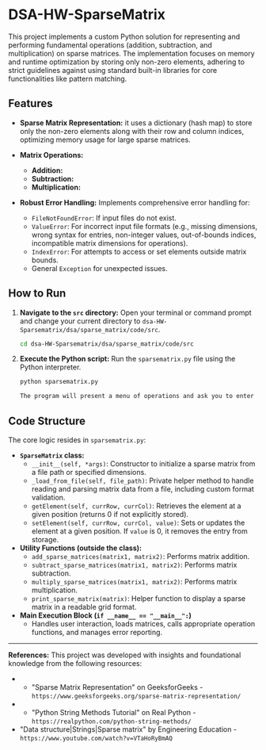 # DSA-HW-SparseMatrix

This project implements a custom Python solution for representing and performing fundamental operations (addition, subtraction, and multiplication) on sparse matrices. The implementation focuses on memory and runtime optimization by storing only non-zero elements, adhering to strict guidelines against using standard built-in libraries for core functionalities like pattern matching.


## Features

* **Sparse Matrix Representation:** it uses a dictionary (hash map) to store only the non-zero elements along with their row and column indices, optimizing memory usage for large sparse matrices.

* **Matrix Operations:**
    * **Addition:** 
    * **Subtraction:** 
    * **Multiplication:** 


* **Robust Error Handling:** Implements comprehensive error handling for:
    * `FileNotFoundError`: If input files do not exist.
    * `ValueError`: For incorrect input file formats (e.g., missing dimensions, wrong syntax for entries, non-integer values, out-of-bounds indices, incompatible matrix dimensions for operations).
    * `IndexError`: For attempts to access or set elements outside matrix bounds.
    * General `Exception` for unexpected issues.



## How to Run

1.  **Navigate to the `src` directory:**
    Open your terminal or command prompt and change your current directory to `dsa-HW-Sparsematrix/dsa/sparse_matrix/code/src`.

    ```bash
    cd dsa-HW-Sparsematrix/dsa/sparse_matrix/code/src
    ```

2.  **Execute the Python script:**
    Run the `sparsematrix.py` file using the Python interpreter.

    ```bash
    python sparsematrix.py
    
    The program will present a menu of operations and ask you to enter the file paths for the two sparse matrices.


## Code Structure

The core logic resides in `sparsematrix.py`:

* **`SparseMatrix` class:**
    * `__init__(self, *args)`: Constructor to initialize a sparse matrix from a file path or specified dimensions.
    * `_load_from_file(self, file_path)`: Private helper method to handle reading and parsing matrix data from a file, including custom format validation.
    * `getElement(self, currRow, currCol)`: Retrieves the element at a given position (returns 0 if not explicitly stored).
    * `setElement(self, currRow, currCol, value)`: Sets or updates the element at a given position. If `value` is 0, it removes the entry from storage.
* **Utility Functions (outside the class):**
    * `add_sparse_matrices(matrix1, matrix2)`: Performs matrix addition.
    * `subtract_sparse_matrices(matrix1, matrix2)`: Performs matrix subtraction.
    * `multiply_sparse_matrices(matrix1, matrix2)`: Performs matrix multiplication.
    * `print_sparse_matrix(matrix)`: Helper function to display a sparse matrix in a readable grid format.
* **Main Execution Block (`if __name__ == "__main__":`)**
    * Handles user interaction, loads matrices, calls appropriate operation functions, and manages error reporting.


---
**References:** 
This project was developed with insights and foundational knowledge from the following resources:
- * "Sparse Matrix Representation" on GeeksforGeeks - `https://www.geeksforgeeks.org/sparse-matrix-representation/`
- * "Python String Methods Tutorial" on Real Python - `https://realpython.com/python-string-methods/`
-   "Data structure|Strings|Sparse matrix" by Engineering Education - `https://www.youtube.com/watch?v=VTaHoRyBmAQ`

```

